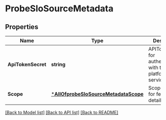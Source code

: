 # ProbeSloSourceMetadata

## Properties
Name | Type | Description | Notes
------------ | ------------- | ------------- | -------------
**ApiTokenSecret** | **string** | APITokenSecret for authenticating with the platform service | [optional] [default to null]
**Scope** | [***AllOfprobeSloSourceMetadataScope**](AllOfprobeSloSourceMetadataScope.md) | Scope required for fetching details | [optional] [default to null]

[[Back to Model list]](../README.md#documentation-for-models) [[Back to API list]](../README.md#documentation-for-api-endpoints) [[Back to README]](../README.md)

